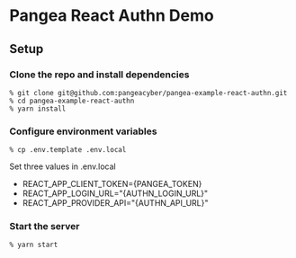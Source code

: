 # Pangea React Authn Demo

## Setup

### Clone the repo and install dependencies

```
% git clone git@github.com:pangeacyber/pangea-example-react-authn.git
% cd pangea-example-react-authn
% yarn install
```

### Configure environment variables
```
% cp .env.template .env.local
```

Set three values in .env.local
 - REACT_APP_CLIENT_TOKEN={PANGEA_TOKEN}
 - REACT_APP_LOGIN_URL="{AUTHN_LOGIN_URL}"
 - REACT_APP_PROVIDER_API="{AUTHN_API_URL}"


### Start the server
```
% yarn start
```
